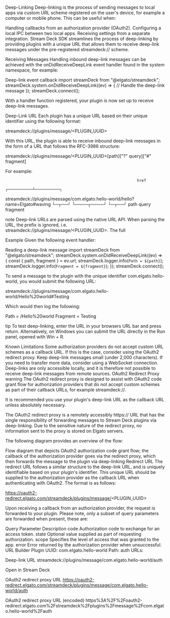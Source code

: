 Deep-Linking
Deep-linking is the process of sending messages to local apps via custom URL scheme registered on the user's device, for example a computer or mobile phone. This can be useful when:

Handling callbacks from an authorization provider (OAuth2).
Configuring a local IPC between two local apps.
Receiving settings from a separate integration.
Stream Deck SDK streamlines the process of deep-linking by providing plugins with a unique URL that allows them to receive deep-link messages under the pre-registered streamdeck:// scheme.

Receiving Messages
Handling inbound deep-link messages can be achieved with the onDidReceiveDeepLink event handler found in the system namespace, for example:

Deep-link event callback
import streamDeck from "@elgato/streamdeck";
streamDeck.system.onDidReceiveDeepLink((ev) => {
	// Handle the deep-link message
});
streamDeck.connect();

With a handler function registered, your plugin is now set up to receive deep-link messages.

Deep-Link URL
Each plugin has a unique URL based on their unique identifier using the following format:

streamdeck://plugins/message/<PLUGIN_UUID>

With this URL, the plugin is able to receive inbound deep-link messages in the form of a URL that follows the RFC-3986 structure:

streamdeck://plugins/message/<PLUGIN_UUID>[path]["?" query]["#" fragment]

For example:

                                                              href
                                                   ┌───────────┴───────────┐
streamdeck://plugins/message/com.elgato.hello-world/hello?name=Elgato#waving
                                                   └─┬──┘ └────┬────┘ └─┬──┘
                                                    path      query    fragment

note
Deep-link URLs are parsed using the native URL API. When parsing the URL, the prefix is ignored, i.e. streamdeck://plugins/message/<PLUGIN_UUID>. The full

Example
Given the following event handler:

Reading a deep-link message
import streamDeck from "@elgato/streamdeck";
streamDeck.system.onDidReceiveDeepLink((ev) => {
	const { path, fragment } = ev.url;
	streamDeck.logger.info(`Path = ${path}`);
	streamDeck.logger.info(`Fragment = ${fragment}`);
});
streamDeck.connect();

To send a message to the plugin with the unique identifier com.elgato.hello-world, you would submit the following URL:

streamdeck://plugins/message/com.elgato.hello-world/Hello%20world#Testing

Which would then log the following:

Path = /Hello%20world
Fragment = Testing

tip
To test deep-linking, enter the URL in your browsers URL bar and press return. Alternatively, on Windows you can submit the URL directly in the Run panel, opened with Win + R.

Known Limitations
Some authorization providers do not accept custom URL schemes as a callback URL. If this is the case, consider using the OAuth2 redirect proxy.
Keep deep-link messages small (under 2,000 characters). If you need to transfer more data, consider using a WebSocket connection.
Deep-links are only accessible locally, and it is therefore not possible to receive deep-link messages from remote sources.
OAuth2 Redirect Proxy
warning
The OAuth2 redirect proxy is designed to assist with OAuth2 code grant flow for authorization providers that do not accept custom schemes as part of their callback URLs, for example streamdeck://.

It is recommended you use your plugin's deep-link URL as the callback URL unless absolutely necessary.

The OAuth2 redirect proxy is a remotely accessibly https:// URL that has the single responsibility of forwarding messages to Stream Deck plugins via deep-linking. Due to the sensitive nature of the redirect proxy, no information sent to the proxy is stored on Elgato servers.

The following diagram provides an overview of the flow:

Flow diagram that depicts OAuth2 authorization code grant flow; the callback of the authorization provider goes via the redirect proxy, which then forwards the message to the plugin via deep-linking
Redirect URL
The redirect URL follows a similar structure to the deep-link URL, and is uniquely identifiable based on your plugin's identifier. This unique URL should be supplied to the authorization provider as the callback URL when authenticating with OAuth2. The format is as follows:

https://oauth2-redirect.elgato.com/streamdeck/plugins/message/<PLUGIN_UUID>

Upon receiving a callback from an authorization provider, the request is forwarded to your plugin. Please note, only a subset of query parameters are forwarded when present, these are:

Query Parameter	Description
code	Authorization code to exchange for an access token.
state	Optional value supplied as part of requesting authorization.
scope	Specifies the level of access that was granted to the app.
error	Error returned by the authorization provider when unsuccessful.
URL Builder
Plugin UUID:
com.elgato.hello-world
Path:
auth
URLs:

Deep-link URL
streamdeck://plugins/message/com.elgato.hello-world/auth


Open in Stream Deck

OAuth2 redirect proxy URL
https://oauth2-redirect.elgato.com/streamdeck/plugins/message/com.elgato.hello-world/auth

OAuth2 redirect proxy URL (encoded)
https%3A%2F%2Foauth2-redirect.elgato.com%2Fstreamdeck%2Fplugins%2Fmessage%2Fcom.elgato.hello-world%2Fauth